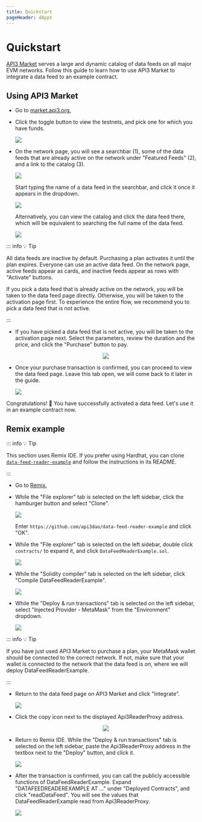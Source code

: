 ```yaml
---
title: Quickstart
pageHeader: dApps
---
```


<PageHeader/>

# Quickstart

[API3 Market](https://market.api3.org/) serves a large and dynamic catalog of data feeds on all major EVM networks.
Follow this guide to learn how to use API3 Market to integrate a data feed to an example contract.

## Using API3 Market

- Go to [market.api3.org.](https://market.api3.org/)

- Click the toggle button to view the testnets, and pick one for which you have funds.

  <img src="./images/testnets-toggle.png">

- On the network page, you will see a searchbar (1), some of the data feeds that are already active on the network under "Featured Feeds" (2), and a link to the catalog (3).

  <img src="./images/search.png">

  Start typing the name of a data feed in the searchbar, and click it once it appears in the dropdown.

  <img src="./images/autocomplete.png">

  Alternatively, you can view the catalog and click the data feed there, which will be equivalent to searching the full name of the data feed.

  <img src="./images/search-results.png">

::: info 💡 Tip

All data feeds are inactive by default.
Purchasing a plan activates it until the plan expires.
Everyone can use an active data feed.
On the network page, active feeds appear as cards, and inactive feeds appear as rows with "Activate" buttons.

If you pick a data feed that is already active on the network, you will be taken to the data feed page directly.
Otherwise, you will be taken to the activation page first.
To experience the entire flow, we recommend you to pick a data feed that is not active.

:::

- If you have picked a data feed that is not active, you will be taken to the activation page next.
  Select the parameters, review the duration and the price, and click the "Purchase" button to pay.

  <center><img src="./images/activate.png"></center>

- Once your purchase transaction is confirmed, you can proceed to view the data feed page.
  Leave this tab open, we will come back to it later in the guide.

  <img src="./images/data-feed-page.png">

Congratulations! 🎉 You have successfully activated a data feed.
Let's use it in an example contract now.

## Remix example

::: info 💡 Tip

This section uses Remix IDE.
If you prefer using Hardhat, you can clone [`data-feed-reader-example`](https://github.com/api3dao/data-feed-reader-example) and follow the instructions in its README.

:::

- Go to [Remix.](https://remix.ethereum.org)

- While the "File explorer" tab is selected on the left sidebar, click the hamburger button and select "Clone".

  <img src="./images/remix-hamburger.png">

  Enter `https://github.com/api3dao/data-feed-reader-example` and click "OK".

- While the "File explorer" tab is selected on the left sidebar, double click `contracts/` to expand it, and click `DataFeedReaderExample.sol`.

  <img src="./images/remix-contract.png">

- While the "Solidity compiler" tab is selected on the left sidebar, click "Compile DataFeedReaderExample".

  <img src="./images/remix-compile.png">

- While the "Deploy & run transactions" tab is selected on the left sidebar, select "Injected Provider - MetaMask" from the "Environment" dropdown.

  <img src="./images/remix-provider.png">

::: info 💡 Tip

If you have just used API3 Market to purchase a plan, your MetaMask wallet should be connected to the correct network.
If not, make sure that your wallet is connected to the network that the data feed is on, where we will deploy DataFeedReaderExample.

:::

- Return to the data feed page on API3 Market and click "Integrate".

  <img src="./images/integrate.png">

- Click the copy icon next to the displayed Api3ReaderProxy address.

  <center><img src="./images/proxy-address.png"></center>

- Return to Remix IDE.
  While the "Deploy & run transactions" tab is selected on the left sidebar, paste the Api3ReaderProxy address in the textbox next to the "Deploy" button, and click it.

  <img src="./images/remix-deploy.png">

- After the transaction is confirmed, you can call the publicly accessible functions of DataFeedReaderExample.
  Expand "DATAFEEDREADEREXAMPLE AT ..." under "Deployed Contracts", and click "readDataFeed".
  You will see the values that DataFeedReaderExample read from Api3ReaderProxy.

  <img src="./images/remix-read.png">
